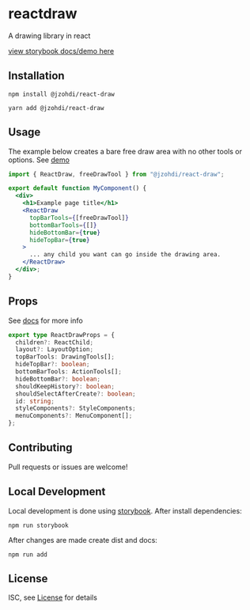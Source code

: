 # reactdraw

A drawing library in react

[view storybook docs/demo here][2]

## Installation

```shell
npm install @jzohdi/react-draw
```

```shell
yarn add @jzohdi/react-draw
```

## Usage

The example below creates a bare free draw area with no other tools or options. See [demo][3]

```jsx
import { ReactDraw, freeDrawTool } from "@jzohdi/react-draw";

export default function MyComponent() {
  <div>
    <h1>Example page title</h1>
    <ReactDraw
      topBarTools={[freeDrawTool]}
      bottomBarTools={[]}
      hideBottomBar={true}
      hideTopBar={true}
    >
      ... any child you want can go inside the drawing area.
    </ReactDraw>
  </div>;
}
```

## Props

See [docs][2] for more info

```typescript
export type ReactDrawProps = {
  children?: ReactChild;
  layout?: LayoutOption;
  topBarTools: DrawingTools[];
  hideTopBar?: boolean;
  bottomBarTools: ActionTools[];
  hideBottomBar?: boolean;
  shouldKeepHistory?: boolean;
  shouldSelectAfterCreate?: boolean;
  id: string;
  styleComponents?: StyleComponents;
  menuComponents?: MenuComponent[];
};
```

## Contributing

Pull requests or issues are welcome!

## Local Development

Local development is done using [storybook][4]. After install dependencies:

```shell
npm run storybook
```

After changes are made create dist and docs:

```shell
npm run add
```

## License

ISC, see [License][1] for details

[1]: https://github.com/jzohdi/reactdraw/blob/main/LICENSE
[3]: https://jzohdi.github.io/reactdraw/?path=/docs/reactdraw--free-draw-only
[2]: https://jzohdi.github.io/reactdraw/?path=/story/introduction--page
[4]: https://storybook.js.org/
